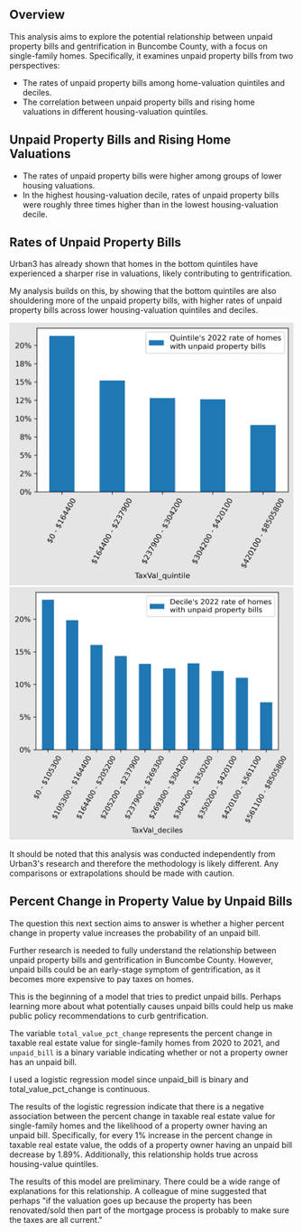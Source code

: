 ## Overview

This analysis aims to explore the potential relationship between unpaid property bills and gentrification in Buncombe County, with a focus on single-family homes. Specifically, it examines unpaid property bills from two perspectives:

- The rates of unpaid property bills among home-valuation quintiles and deciles.
- The correlation between unpaid property bills and rising home valuations in different housing-valuation quintiles.
## Unpaid Property Bills and Rising Home Valuations

- The rates of unpaid property bills were higher among groups of lower housing valuations.
- In the highest housing-valuation decile, rates of unpaid property bills were roughly three times higher than in the lowest housing-valuation decile.
## Rates of Unpaid Property Bills

Urban3 has already shown that homes in the bottom quintiles have experienced a sharper rise in valuations, likely contributing to gentrification. 

My analysis builds on this, by showing that the bottom quintiles are also shouldering more of the unpaid property bills, with higher rates of unpaid property bills across lower housing-valuation quintiles and deciles.

![quintiles](images/unpaid_property_bill_quintile_rates.png)
![deciles](images/unpaid_property_bill_decile_rates.png)

It should be noted that this analysis was conducted independently from Urban3's research and therefore the methodology is likely different. Any comparisons or extrapolations should be made with caution.
## Percent Change in Property Value by Unpaid Bills

The question this next section aims to answer is whether a higher percent change in property value increases the probability of an unpaid bill.

Further research is needed to fully understand the relationship between unpaid property bills and gentrification in Buncombe County. However, unpaid bills could be an early-stage symptom of gentrification, as it becomes more expensive to pay taxes on homes.

This is the beginning of a model that tries to predict unpaid bills. Perhaps learning more about what potentially causes unpaid bills could help us make public policy recommendations to curb gentrification.

The variable `total_value_pct_change` represents the percent change in taxable real estate value for single-family homes from 2020 to 2021, and `unpaid_bill` is a binary variable indicating whether or not a property owner has an unpaid bill.

I used a logistic regression model since unpaid_bill is binary and total_value_pct_change is continuous.

The results of the logistic regression indicate that there is a negative association between the percent change in taxable real estate value for single-family homes and the likelihood of a property owner having an unpaid bill. Specifically, for every 1% increase in the percent change in taxable real estate value, the odds of a property owner having an unpaid bill decrease by 1.89%. Additionally, this relationship holds true across housing-value quintiles.

The results of this model are preliminary. There could be a wide range of explanations for this relationship. A colleague of mine suggested that perhaps "if the valuation goes up because the property has been renovated/sold then part of the mortgage process is probably to make sure the taxes are all current."